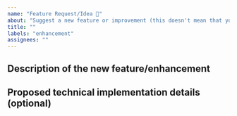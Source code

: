 ```yaml
---
name: "Feature Request/Idea 🚀"
about: "Suggest a new feature or improvement (this doesn't mean that you have to implement it)"
title: ""
labels: "enhancement"
assignees: ""
---
```


<!--
I ACKNOWLEDGE THE FOLLOWING BEFORE PROCEEDING:
1. If I delete this entire template and go my own path, the core team may close my issue without further explanation or engagement.
2. If I list multiple bugs/concerns in this one issue, the core team may close my issue without further explanation or engagement.
3. If I write an issue that has many duplicates, the core team may close my issue without further explanation or engagement (and without necessarily spending time to find the exact duplicate ID number).
4. If I leave the title incomplete when filing the issue, the core team may close my issue without further explanation or engagement.
5. If I file something completely blank in the body, the core team may close my issue without further explanation or engagement.
All good? Then proceed!
-->

## Description of the new feature/enhancement

<!--
A clear and concise description of what the problem is that the new feature would solve.
Describe why and how a user would use this new functionality (if applicable).
-->

## Proposed technical implementation details (optional)

<!--
A clear and concise description of what you want to happen.
-->
